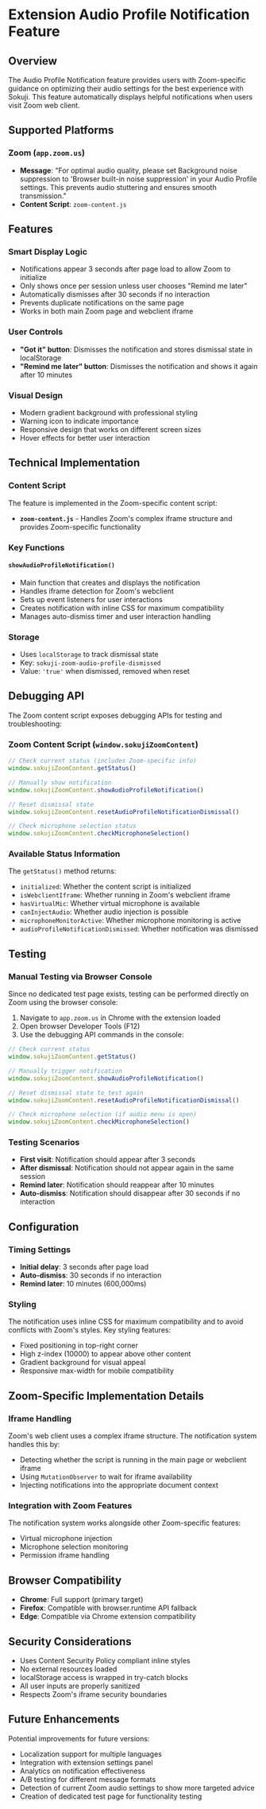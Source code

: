 # Extension Audio Profile Notification Feature

## Overview

The Audio Profile Notification feature provides users with Zoom-specific guidance on optimizing their audio settings for the best experience with Sokuji. This feature automatically displays helpful notifications when users visit Zoom web client.

## Supported Platforms

### Zoom (`app.zoom.us`)
- **Message**: "For optimal audio quality, please set Background noise suppression to 'Browser built-in noise suppression' in your Audio Profile settings. This prevents audio stuttering and ensures smooth transmission."
- **Content Script**: `zoom-content.js`

## Features

### Smart Display Logic
- Notifications appear 3 seconds after page load to allow Zoom to initialize
- Only shows once per session unless user chooses "Remind me later"
- Automatically dismisses after 30 seconds if no interaction
- Prevents duplicate notifications on the same page
- Works in both main Zoom page and webclient iframe

### User Controls
- **"Got it" button**: Dismisses the notification and stores dismissal state in localStorage
- **"Remind me later" button**: Dismisses the notification and shows it again after 10 minutes

### Visual Design
- Modern gradient background with professional styling
- Warning icon to indicate importance
- Responsive design that works on different screen sizes
- Hover effects for better user interaction

## Technical Implementation

### Content Script
The feature is implemented in the Zoom-specific content script:

- **`zoom-content.js`** - Handles Zoom's complex iframe structure and provides Zoom-specific functionality

### Key Functions

#### `showAudioProfileNotification()`
- Main function that creates and displays the notification
- Handles iframe detection for Zoom's webclient
- Sets up event listeners for user interactions
- Creates notification with inline CSS for maximum compatibility
- Manages auto-dismiss timer and user interaction handling

### Storage
- Uses `localStorage` to track dismissal state
- Key: `sokuji-zoom-audio-profile-dismissed`
- Value: `'true'` when dismissed, removed when reset

## Debugging API

The Zoom content script exposes debugging APIs for testing and troubleshooting:

### Zoom Content Script (`window.sokujiZoomContent`)
```javascript
// Check current status (includes Zoom-specific info)
window.sokujiZoomContent.getStatus()

// Manually show notification
window.sokujiZoomContent.showAudioProfileNotification()

// Reset dismissal state
window.sokujiZoomContent.resetAudioProfileNotificationDismissal()

// Check microphone selection status
window.sokujiZoomContent.checkMicrophoneSelection()
```

### Available Status Information
The `getStatus()` method returns:
- `initialized`: Whether the content script is initialized
- `isWebclientIframe`: Whether running in Zoom's webclient iframe
- `hasVirtualMic`: Whether virtual microphone is available
- `canInjectAudio`: Whether audio injection is possible
- `microphoneMonitorActive`: Whether microphone monitoring is active
- `audioProfileNotificationDismissed`: Whether notification was dismissed

## Testing

### Manual Testing via Browser Console
Since no dedicated test page exists, testing can be performed directly on Zoom using the browser console:

1. Navigate to `app.zoom.us` in Chrome with the extension loaded
2. Open browser Developer Tools (F12)
3. Use the debugging API commands in the console:

```javascript
// Check current status
window.sokujiZoomContent.getStatus()

// Manually trigger notification
window.sokujiZoomContent.showAudioProfileNotification()

// Reset dismissal state to test again
window.sokujiZoomContent.resetAudioProfileNotificationDismissal()

// Check microphone selection (if audio menu is open)
window.sokujiZoomContent.checkMicrophoneSelection()
```

### Testing Scenarios
- **First visit**: Notification should appear after 3 seconds
- **After dismissal**: Notification should not appear again in the same session
- **Remind later**: Notification should reappear after 10 minutes
- **Auto-dismiss**: Notification should disappear after 30 seconds if no interaction

## Configuration

### Timing Settings
- **Initial delay**: 3 seconds after page load
- **Auto-dismiss**: 30 seconds if no interaction
- **Remind later**: 10 minutes (600,000ms)

### Styling
The notification uses inline CSS for maximum compatibility and to avoid conflicts with Zoom's styles. Key styling features:
- Fixed positioning in top-right corner
- High z-index (10000) to appear above other content
- Gradient background for visual appeal
- Responsive max-width for mobile compatibility

## Zoom-Specific Implementation Details

### Iframe Handling
Zoom's web client uses a complex iframe structure. The notification system handles this by:
- Detecting whether the script is running in the main page or webclient iframe
- Using `MutationObserver` to wait for iframe availability
- Injecting notifications into the appropriate document context

### Integration with Zoom Features
The notification system works alongside other Zoom-specific features:
- Virtual microphone injection
- Microphone selection monitoring
- Permission iframe handling

## Browser Compatibility

- **Chrome**: Full support (primary target)
- **Firefox**: Compatible with browser.runtime API fallback
- **Edge**: Compatible via Chrome extension compatibility

## Security Considerations

- Uses Content Security Policy compliant inline styles
- No external resources loaded
- localStorage access is wrapped in try-catch blocks
- All user inputs are properly sanitized
- Respects Zoom's iframe security boundaries

## Future Enhancements

Potential improvements for future versions:
- Localization support for multiple languages
- Integration with extension settings panel
- Analytics on notification effectiveness
- A/B testing for different message formats
- Detection of current Zoom audio settings to show more targeted advice
- Creation of dedicated test page for functionality testing 